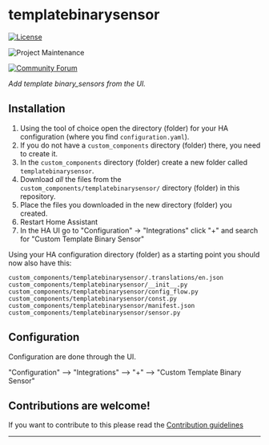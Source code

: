 # templatebinarysensor

<!-- [![GitHub Release][releases-shield]][releases] -->
<!-- [![GitHub Activity][commits-shield]][commits] -->
[![License][license-shield]](LICENSE.md)

<!-- [![hacs][hacsbadge]](hacs) -->
![Project Maintenance][maintenance-shield]

[![Community Forum][forum-shield]][forum]

_Add template binary_sensors from the UI._

## Installation

1. Using the tool of choice open the directory (folder) for your HA configuration (where you find `configuration.yaml`).
2. If you do not have a `custom_components` directory (folder) there, you need to create it.
3. In the `custom_components` directory (folder) create a new folder called `templatebinarysensor`.
4. Download _all_ the files from the `custom_components/templatebinarysensor/` directory (folder) in this repository.
5. Place the files you downloaded in the new directory (folder) you created.
6. Restart Home Assistant
7. In the HA UI go to "Configuration" -> "Integrations" click "+" and search for "Custom Template Binary Sensor"

Using your HA configuration directory (folder) as a starting point you should now also have this:

```text
custom_components/templatebinarysensor/.translations/en.json
custom_components/templatebinarysensor/__init__.py
custom_components/templatebinarysensor/config_flow.py
custom_components/templatebinarysensor/const.py
custom_components/templatebinarysensor/manifest.json
custom_components/templatebinarysensor/sensor.py
```

## Configuration

Configuration are done through the UI.

"Configuration" --> "Integrations" --> "+" --> "Custom Template Binary Sensor"

## Contributions are welcome!

If you want to contribute to this please read the [Contribution guidelines](CONTRIBUTING.md)

***

[templatebinarysensor]: https://github.com/dlashua/templatebinarysensor
[hacs]: https://github.com/custom-components/hacs
[hacsbadge]: https://img.shields.io/badge/HACS-Default-orange.svg?style=for-the-badge
[forum]: https://community.home-assistant.io/

[commits-shield]: https://img.shields.io/github/commit-activity/y/dlashua/templatebinarysensor.svg?style=for-the-badge
[commits]: https://github.com/dlashua/templatebinarysensor/commits/master
[hacs]: https://github.com/custom-components/hacs
[hacsbadge]: https://img.shields.io/badge/HACS-Default-orange.svg?style=for-the-badge
[forum-shield]: https://img.shields.io/badge/community-forum-brightgreen.svg?style=for-the-badge
[forum]: https://community.home-assistant.io/
[license-shield]: https://img.shields.io/github/license/dlashua/templatebinarysensor.svg?style=for-the-badge
[maintenance-shield]: https://img.shields.io/badge/maintainer-Daniel%20Lashua%20%40dlashua-blue.svg?style=for-the-badge
[releases-shield]: https://img.shields.io/github/release/dlashua/templatebinarysensor.svg?style=for-the-badge
[releases]: https://github.com/dlashua/templatebinarysensor/releases